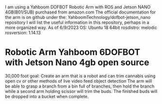 I am using a Yahboom DOFBOT Robotic Arm with ROS and Jetson NANO 4GB(B01/SUB) purchased from amazon.com
The official documentation for the arm is on github under the: YahboomTechnology/dofbot-jetson_nano   repository
I will list the useful information in this repository, perhaps in a more organized way.
As of 6/9/2023
OS: Ubuntu 18  64bit
rosdistro: melodic
rosversion: 1.14.13


# Robotic Arm Yahboom 6DOFBOT with Jetson Nano 4gb open source
30,000 foot goal: Create an arm that is a robot and can trim cannabis using open cv or other methods of live video feed object detection
The arm will be able to grasp a branch from a bin full of branches, then hold the branch while a second arm
holding scissor will trim the buds. The finished buds will be dropped into a bucket when complete.
